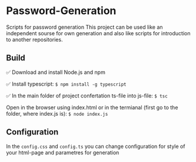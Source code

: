 # Password-Generation
Scripts for password generation 
This project can be used like an independent sourse for own generation and also like scripts for introduction to another repositories.

## Build
:white_check_mark: Download and install Node.js and npm

:white_check_mark: Install typescript:
`$ npm install -g typescript`

:white_check_mark: In the main folder of project confertation ts-file into js-file:
`$ tsc`

Open in the browser using index.html or in the termianal (first go to the folder, where index.js is):
`$ node index.js`

## Configuration
In the `config.css` and `config.ts` you can change configuration for style of your html-page and parametres for generation
